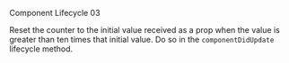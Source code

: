 Component Lifecycle 03

Reset the counter to the initial value received as a prop when the value is greater than ten times that initial value. Do so in the `componentDidUpdate` lifecycle method.
